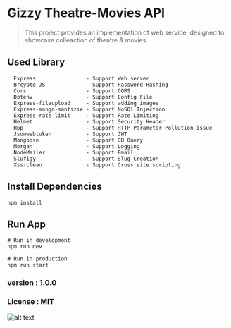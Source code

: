 # Gizzy Theatre-Movies API

> This project provides an implementation of web service, designed to showcase colleaction of theatre & movies.

## Used Library

```
  Express                - Support Web server 
  Brcypto JS             - Support Password Hashing
  Cors                   - Support CORS 
  Dotenv                 - Support Config File
  Express-fileupload     - Support adding images
  Express-mongo-santizie - Support NoSQl Injection
  Express-rate-limit     - Support Rate Limiting
  Helmet                 - Support Security Header
  Hpp                    - Support HTTP Parameter Pollution issue
  Jsonwebtoken           - Support JWT
  Mongoose               - Support DB Query
  Morgan                 - Support Logging
  NodeMailer             - Support Email
  Slufigy                - Support Slug Creation
  Xss-clean              - Support Cross site scripting

```


## Install Dependencies
```
npm install
```
## Run App
```
# Run in development
npm run dev

# Run in production
npm run start
```


### version : 1.0.0
### License : MIT

![alt text](https://github.com/[username]/[reponame]/blob/[branch]/image.jpg?raw=true)